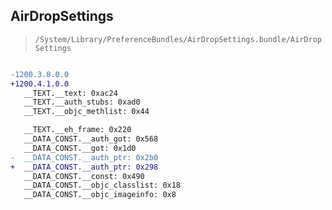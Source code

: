 ## AirDropSettings

> `/System/Library/PreferenceBundles/AirDropSettings.bundle/AirDropSettings`

```diff

-1200.3.8.0.0
+1200.4.1.0.0
   __TEXT.__text: 0xac24
   __TEXT.__auth_stubs: 0xad0
   __TEXT.__objc_methlist: 0x44

   __TEXT.__eh_frame: 0x220
   __DATA_CONST.__auth_got: 0x568
   __DATA_CONST.__got: 0x1d0
-  __DATA_CONST.__auth_ptr: 0x2b0
+  __DATA_CONST.__auth_ptr: 0x298
   __DATA_CONST.__const: 0x490
   __DATA_CONST.__objc_classlist: 0x18
   __DATA_CONST.__objc_imageinfo: 0x8

```
